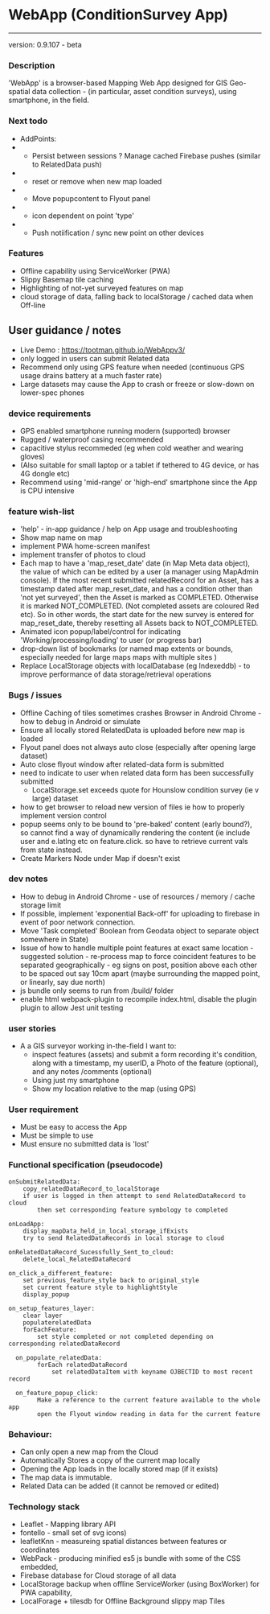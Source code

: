 # WebApp (ConditionSurvey App)

---

version: 0.9.107 - beta

### Description

'WebApp' is a browser-based Mapping Web App designed for GIS Geo-spatial data collection - (in particular, asset condition surveys), using smartphone, in the field.

### Next todo

- AddPoints:
- - Persist between sessions ? Manage cached Firebase pushes (similar to RelatedData push)
- - reset or remove when new map loaded
- - Move popupcontent to Flyout panel
- - icon dependent on point 'type'
- - Push notiification / sync new point on other devices

### Features

- Offline capability using ServiceWorker (PWA)
- Slippy Basemap tile caching
- Highlighting of not-yet surveyed features on map
- cloud storage of data, falling back to localStorage / cached data when Off-line

## User guidance / notes

- Live Demo : <https://tootman.github.io/WebAppv3/>
- only logged in users can submit Related data
- Recommend only using GPS feature when needed (continuous GPS usage drains battery at a much faster rate)
- Large datasets may cause the App to crash or freeze or slow-down on lower-spec phones

### device requirements

- GPS enabled smartphone running modern (supported) browser
- Rugged / waterproof casing recommended
- capacitive stylus recommeded (eg when cold weather and wearing gloves)
- (Also suitable for small laptop or a tablet if tethered to 4G device, or has 4G dongle etc)
- Recommend using 'mid-range' or 'high-end' smartphone since the App is CPU intensive

### feature wish-list

- 'help' - in-app guidance / help on App usage and troubleshooting
- Show map name on map
- implement PWA home-screen manifest
- implement transfer of photos to cloud
- Each map to have a 'map_reset_date' date (in Map Meta data object), the value of which can be edited by a user (a manager using MapAdmin console). If the most recent submitted relatedRecord for an Asset, has a timestamp dated after map_reset_date, and has a condition other than 'not yet surveyed', then the Asset is marked as COMPLETED. Otherwise it is marked NOT_COMPLETED. (Not completed assets are coloured Red etc). So in other words, the start date for the new survey is entered for map_reset_date, thereby resetting all Assets back to NOT_COMPLETED.
- Animated icon popup/label/control for indicating 'Working/processing/loading' to user (or progress bar)
- drop-down list of bookmarks (or named map extents or bounds, especially needed for large maps maps with multiple sites )
- Replace LocalStorage objects with localDatabase (eg Indexeddb) - to improve performance of data storage/retrieval operations

### Bugs / issues

- Offline Caching of tiles sometimes crashes Browser in Android Chrome - how to debug in Android or simulate
- Ensure all locally stored RelatedData is uploaded before new map is loaded
- Flyout panel does not always auto close (especially after opening large dataset)
- Auto close flyout window after related-data form is submitted
- need to indicate to user when related data form has been successfully submitted
  - LocalStorage.set exceeds quote for Hounslow condition survey (ie v large) dataset
- how to get browser to reload new version of files ie how to properly implement version control
- popup seems only to be bound to 'pre-baked' content (early bound?), so cannot find a way of dynamically rendering the content (ie include user and e.latlng etc on feature.click. so have to retrieve current vals from state instead.
- Create Markers Node under Map if doesn't exist

### dev notes

- How to debug in Android Chrome - use of resources / memory / cache storage limit
- If possible, implement 'exponential Back-off' for uploading to firebase in event of poor network connection.
- Move 'Task completed' Boolean from Geodata object to separate object somewhere in State)
- Issue of how to handle multiple point features at exact same location - suggested solution - re-process map to force coincident features to be separated geographically - eg signs on post, position above each other to be spaced out say 10cm apart (maybe surrounding the mapped point, or linearly, say due north)
- js bundle only seems to run from /build/ folder
- enable html webpack-plugin to recompile index.html, disable the plugin plugin to allow Jest unit testing

### user stories

- A a GIS surveyor working in-the-field I want to:
  - inspect features (assets) and submit a form recording it's condition, along with a timestamp, my userID, a Photo of the feature (optional), and any notes /comments (optional)
  - Using just my smartphone
  - Show my location relative to the map (using GPS)

### User requirement

- Must be easy to access the App
- Must be simple to use
- Must ensure no submitted data is 'lost'

### Functional specification (pseudocode)

    onSubmitRelatedData:
        copy_relatedDataRecord_to_localStorage
        if user is logged in then attempt to send RelatedDataRecord to cloud
            then set corresponding feature symbology to completed

    onLoadApp:
        display_mapData_held_in_local_storage_ifExists
        try to send RelatedDataRecords in local storage to cloud

    onRelatedDataRecord_Sucessfully_Sent_to_cloud:
        delete_local_RelatedDataRecord

    on_click_a_different_feature:
        set previous_feature_style back to original_style
        set current feature style to highlightStyle
        display_popup

    on_setup_features_layer:
        clear layer
        populaterelatedData
        forEachFeature:
            set style completed or not completed depending on corresponding relatedDataRecord

      on_populate_relatedData:
            forEach relatedDataRecord
                set relatedDataItem with keyname OJBECTID to most recent record

      on_feature_popup_click:
            Make a reference to the current feature available to the whole app
            open the Flyout window reading in data for the current feature

### Behaviour:

- Can only open a new map from the Cloud
- Automatically Stores a copy of the current map locally
- Opening the App loads in the locally stored map (if it exists)
- The map data is immutable.
- Related Data can be added (it cannot be removed or edited)

### Technology stack

- Leaflet - Mapping library API
- fontello - small set of svg icons)
- leafletKnn - measureing spatial distances between features or coordinates
- WebPack - producing minified es5 js bundle with some of the CSS embedded,
- Firebase database for Cloud storage of all data
- LocalStorage backup when offline ServiceWorker (using BoxWorker) for PWA capability,
- LocalForage + tilesdb for Offline Background slippy map Tiles
